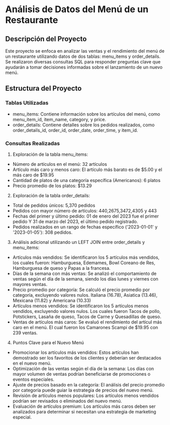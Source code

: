 # Análisis de Datos del Menú de un Restaurante

## Descripción del Proyecto

Este proyecto se enfoca en analizar las ventas y el rendimiento del menú de un restaurante utilizando datos de dos tablas: menu_items y order_details. Se realizaron diversas consultas SQL para responder preguntas clave que ayudarán a tomar decisiones informadas sobre el lanzamiento de un nuevo menú.

## Estructura del Proyecto

### Tablas Utilizadas
- menu_items: Contiene información sobre los artículos del menú, como menu_item_id, item_name, category, y price.
- order_details: Contiene detalles sobre los pedidos realizados, como order_details_id, order_id, order_date, order_time, y item_id.

### Consultas Realizadas

1. Exploración de la tabla menu_items:
- Número de artículos en el menú: 32 artículos
- Artículo más caro y menos caro: El artículo más barato es de $5.00 y el más caro de $19.95 
- Cantidad de platos de una categoría específica (Americanos): 6 platos
- Precio promedio de los platos: $13.29

2. Exploración de la tabla order_details:
- Total de pedidos únicos: 5,370 pedidos
- Pedidos con mayor número de artículos: 440,2675,3472,4305 y 443
- Fechas del primer y último pedido: 01 de enero del 2023 fue el primer pedido Y 31 de marzo del 2023, el último pedido registrado.
- Pedidos realizados en un rango de fechas específico ('2023-01-01' y '2023-01-05'): 308 pedidos.

3. Análisis adicional utilizando un LEFT JOIN entre order_details y menu_items:
- Artículos más vendidos: Se identificaron los 5 artículos más vendidos, los cuales fueron: Hamburguesa, Edemames, Bowl Coreano de Res, Hamburguesa de queso y Papas a la francesa.
- Días de la semana con más ventas: Se analizó el comportamiento de ventas según el día de la semana, siendo los días lunes y viernes con mayores ventas.
- Precio promedio por categoría: Se calculó el precio promedio por categoría, excluyendo valores nulos. Italiana (16.78), Asiatica (13.46), Mexicana (11.82) y Americana (10.33)
- Artículos menos vendidos: Se identificaron los 5 artículos menos vendidos, excluyendo valores nulos. Los cuales fueron Tacos de pollo, Potstickers, Lasaña de queso, Tacos de Carne y Quesadillas de queso.
- Ventas de artículos más caros: Se evaluó el rendimiento del artícul más caro en el menú. El cual fueron los Camarones Scampi de $19.95 con 239 ventas.

4. Puntos Clave para el Nuevo Menú

- Promocionar los artículos más vendidos: Estos artículos han demostrado ser los favoritos de los clientes y deberían ser destacados en el nuevo menú.
- Optimización de las ventas según el día de la semana: Los días con mayor volumen de ventas podrían beneficiarse de promociones o eventos especiales.
- Ajuste de precios basado en la categoría: El análisis del precio promedio por categoría puede guiar la estrategia de precios del nuevo menú.
- Revisión de artículos menos populares: Los artículos menos vendidos podrían ser revisados o eliminados del nuevo menú.
- Evaluación de artículos premium: Los artículos más caros deben ser analizados para determinar si necesitan una estrategia de marketing especial.
